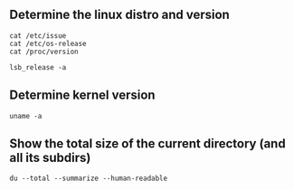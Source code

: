 ## Determine the linux distro and version
```
cat /etc/issue
cat /etc/os-release
cat /proc/version

lsb_release -a
```


## Determine kernel version
```
uname -a

```

## Show the total size of the current directory (and all its subdirs)
```
du --total --summarize --human-readable
```
